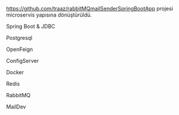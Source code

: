 https://github.com/traaz/rabbitMQmailSenderSpringBootApp projesi microservis yapısına dönüştürüldü.

Spring Boot & JDBC

Postgresql

OpenFeign

ConfigServer

Docker

Redis

RabbitMQ

MailDev
